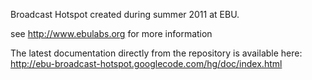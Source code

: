 Broadcast Hotspot created during summer 2011 at EBU.

see http://www.ebulabs.org for more information

The latest documentation directly from the repository is available here:
http://ebu-broadcast-hotspot.googlecode.com/hg/doc/index.html